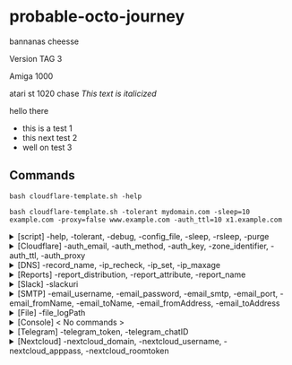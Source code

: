 # probable-octo-journey
bannanas
cheesse

Version TAG 3

Amiga 1000

atari st 1020
chase
*This text is italicized*

hello there
- this is a test 1
- this next test 2
- well on test 3

## Commands
`bash
cloudflare-template.sh -help` 

`bash cloudflare-template.sh -tolerant mydomain.com -sleep=10 example.com -proxy=false www.example.com -auth_ttl=10 x1.example.com`

<details><summary>[script] -help, -tolerant, -debug, -config_file, -sleep, -rsleep, -purge</summary>
  
- -help , list commands
  
- -tolerant ,  - - - - - - TODO - - - - -

- -debug , will output to console a debug log
  
- -config_file=X , this is config that to used

- -sleep=X , this is sleep timer for that script

- -rsleep=X , this will set a random legth time sleep timer for the script
  
- <-details><-summary>-purge=x , To purge settings (operates using bitwise values)<-/summary>

</details>
  
<details><summary>[Cloudflare] -auth_email, -auth_method, -auth_key, -zone_identifier, -auth_ttl, -auth_proxy</summary>

-  -auth_email=X , The e-mail that used to login to cloudflare 'https://dash.cloudflare.com'

-  -auth_method=X , Set to "global" for Global API Key or "token" for Scoped API Token 
  
-  -auth_key=X , The Global API Key or Scope API Token
  
-  -zone_identifier=X , Can be found in the "Overview" tab of your domain
  
-  -auth_ttl=X DNS Record TTL (seconds)
  
-  -auth_proxy=X , Set to "ture" to using cloudflare Proxing service or set to "false" do disclose you IP publicly
  
</details>

<details><summary>[DNS] -record_name, -ip_recheck, -ip_set, -ip_maxage</summary>
  
- -record_name=X , this record that wish update [testing123.example.com]
  
- -ip_recheck , this will purge ip that know to system so will check if there updated one
  
- -ip_set=X ,  this will set ip record to what you want to define [1.1.1.1]. There 24 hours (86400 seconds) from time it set until recheck publicly for IP. _-ip_maxage_ value it upon this value, so if _-ip_maxage=60_ then is 24 hours and 1 minute (86460 seconds). If _-ip_recheck_ XXXXXXXXXXXXXXXXXXXXXXXXXXXXXXXXXXXXXXXXXXXXXXXX
  
- -ip_maxage=X , How many time (seconds) that have to pass until it checks for IP number again. If use _-ip_set_ then note changes that happen when using command _-ip_set_ for more information

</details>

<details><summary>[Reports] -report_distribution, -report_attribute, -report_name</summary>
<p>
  
- <details><summary>-report_distribution=X , services that being used sending reports (operates using bitwise values)</summary>
  <p>
  
  | Value | Option        |
  |-------|---------------|
  | 1     | Slack         |
  | 2     | eMail         |
  | 4     | Console       |
  | 8     | File          |
  | 16    | Telegram      |
  | 32    | Nextcloud     |
   
  _example:_ 
    - Distribution **disable** set it to **0**. 
    
    - Distribution **Console** only set it to **4** (4=4). 
    
    - Distribution **eMail** and **Console** set it to **6** (2+4=6)
  </p>
  </details>
- <details><summary>-report_attribute=X , control which atttibute is contained in the report (operates using bitwise values)</summary>
  <p>  
    
  | Value | Option        |
  |-------|---------------|
  | 1     | Account       |
  | 2     | Type          |
  | 4     | IP Address    |
  | 8     | Proxy         |
  | 16    | TTL           |
  | 32    | Time          |
  | 64    | Identifier    |
  | 128   | BootID        |
  | 256   | Status        |
  
  _example:_ 
    - Attribute **disable** set it to **0**.
    
    - Attribute **Account** only set it to **1**. 
    
    - Attribute **Account** and **Proxy** set it to **9** (1+8=9). 
    
    - Attribute **Acount**, **Type**, **IP Address**, **Proxy**, **TTL**, **Time**, **Identifier**, **BootID** and **Status** set it to **511** (1+2+4+8+16+32+64+128+256=511)
  
  </p>
  </details>
  
- -report_name=X , this is system identifier name being used, if it not be set it will hostname instead
</p>
</details>

<details><summary>[Slack] -slackuri</summary>
  
  The _-report_distribution_ has an bitwise value of _1_
  
-  -slackuri=X , URI for Slack WebHook [https://hooks.slack.com/services/xxxxx]
  
  | Command              | Requirements |
  |----------------------|--------------|
  | -slackuri            | **Required** |
  
</details>

<details><summary>[SMTP] -email_username, -email_password, -email_smtp, -email_port, -email_fromName, -email_toName, -email_fromAddress, -email_toAddress</summary>

  The _-message_type_ has an bitwise value of _2_
  
-  -email_username=X , SMTP login username

-  -email_password=X , SMTP login password
  
-  -email_smtp=X , ip/domain name of the SMTP server
  
-  -email_port=X , port number used to connect to SMTP server
  
-  -email_fromName=X , name that being used for that e-mail (from) [Joe Bloggs]
  
-  -email_toName=X , name that being used for that e-mail (to) e-mail [Jane Doe]
  
-  -email_fromAddress=X , email address that being used (from) [joe@example.com]

-  -email_toAddress=X , email address that being used (to) [jane@example.org]
  
  | Command              | Requirements |
  |----------------------|--------------|
  | -email_username      | **Required** |
  | -email_password      | **Required** |
  | -email_smtp          | **Required** |
  | -email_port          | Recommended  |
  | -email_fromName      | Optional     |
  | -email_toName        | Optional     |
  | -email_fromAddress   | **Required** |
  | -email_toAddress     | Recommended  |
  
</details>

<details><summary>[File] -file_logPath</summary>
  
  The _-report_distribution_ has an bitwise value of _4_
 
-  -file_logPath=X , The location of where log file is saved
  
  | Command              | Requirements |
  |----------------------|--------------|
  | -file_logPath        | **Required** |
  
</details>


<details><summary>[Console] < No commands > </summary>
 
  The _-report_distribution_ has an bitwise value of _8_
  
  Output to Bash console
  
</details>

<details><summary>[Telegram] -telegram_token, -telegram_chatID</summary>
   
  The _-report_distribution_ has an bitwise value of _16_
  
-  -telegram_token=X , The API token that was issued by Telegram BotFather
  
-  -telegram_chatID=X , This is user that sending message to
  
  | Command              | Requirements |
  |----------------------|--------------|
  | -telegram_token      | **Required** |
  | -telegram_chatID     | **Required** |
  
  </details>
  
  <details><summary>[Nextcloud] -nextcloud_domain, -nextcloud_username, -nextcloud_apppass, -nextcloud_roomtoken</summary>
 
  The _-report_distribution_ has an bitwise value of _32_
  
-  -nextcloud_domain=X , The location of server as domain name [https://nextcloud.example.com] or as ip [https://192.168.1.60]
  
-  -nextcloud_username=X , The username name for Nextcloud
  
-  -nextcloud_apppass=X , The App-Password for Nextcloud
  
-  -nextcloud_roomtoken=X , Nexcloud talk room token ID
  
  | Command              | Requirements |
  |----------------------|--------------|
  | -nextcloud_domain    | **Required** |
  | -nextcloud_username  | **Required** |
  | -nextcloud_apppass   | **Required** |
  | -nextcloud_roomtoken | **Required** |
  
  </details>

